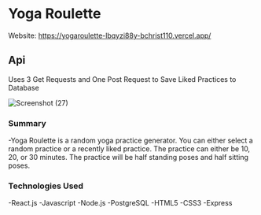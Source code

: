 # Yoga Roulette

Website: https://yogaroulette-lbqyzi88y-bchrist110.vercel.app/

## Api

Uses 3 Get Requests and One Post Request to Save Liked Practices to Database

![Screenshot (27)](https://user-images.githubusercontent.com/70658734/113909850-041b1a00-978d-11eb-86a9-1f8f6d97957c.png)

### Summary

-Yoga Roulette is a random yoga practice generator. You can either select a random practice or a recently liked practice. The practice can either be 10, 20, or 30 minutes. The practice will be half standing poses and half sitting poses.

### Technologies Used

-React.js
-Javascript
-Node.js
-PostgreSQL
-HTML5
-CSS3
-Express
